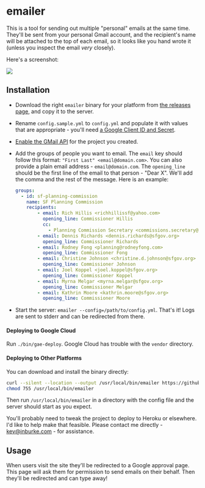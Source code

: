 # emailer

This is a tool for sending out multiple "personal" emails at the same time.
They'll be sent from your personal Gmail account, and the recipient's name will
be attached to the top of each email, so it looks like you hand wrote it (unless
you inspect the email *very* closely).

Here's a screenshot:

<img src="https://monosnap.com/image/BgmNUzU60hk0uyxcC32cRBuhvJwiUN.png">

## Installation

- Download the right `emailer` binary for your platform from [the releases
page][releases], and copy it to the server.

- Rename `config.sample.yml` to `config.yml` and populate it with values that
are appropriate - you'll need [a Google Client ID and Secret][google].

- [Enable the GMail API][enable] for the project you created.

[google]: https://github.com/kevinburke/logrole/blob/master/docs/google.md
[enable]: https://console.developers.google.com/apis/api/gmail.googleapis.com/overview

- Add the groups of people you want to email. The `email` key should follow this
format: `"First Last" <email@domain.com>`. You can also provide a plain email
address - `email@domain.com`. The `opening_line` should be the first line of
the email to that person - "Dear X". We'll add the comma and the rest of the
message. Here is an example:

    ```yaml
    groups:
      - id: sf-planning-commission
        name: SF Planning Commission
        recipients:
            - email: Rich Hillis <richhillissf@yahoo.com>
              opening_line: Commissioner Hillis
              cc:
                - Planning Commission Secretary <commissions.secretary@sfgov.org>
            - email: Dennis Richards <dennis.richards@sfgov.org>
              opening_line: Commissioner Richards
            - email: Rodney Fong <planning@rodneyfong.com>
              opening_line: Commissioner Fong
            - email: Christine Johnson <christine.d.johnson@sfgov.org>
              opening_line: Commissioner Johnson
            - email: Joel Koppel <joel.koppel@sfgov.org>
              opening_line: Commissioner Koppel
            - email: Myrna Melgar <myrna.melgar@sfgov.org>
              opening_line: Commissioner Melgar
            - email: Kathrin Moore <kathrin.moore@sfgov.org>
              opening_line: Commissioner Moore
    ```

- Start the server: `emailer --config=/path/to/config.yml`. That's it!
Logs are sent to stderr and can be redirected from there.

#### Deploying to Google Cloud

Run `./bin/gae-deploy`. Google Cloud has trouble with the `vendor` directory.

#### Deploying to Other Platforms

You can download and install the binary directly:

```bash
curl --silent --location --output /usr/local/bin/emailer https://github.com/yimbycode/emailer/releases/download/1.7/emailer-linux-amd64
chmod 755 /usr/local/bin/emailer
```

Then run `/usr/local/bin/emailer` in a directory with the config file and
the server should start as you expect.

You'll probably need to tweak the project to deploy to Heroku or elsewhere. I'd
like to help make that feasible. Please contact me directly - kev@inburke.com -
for assistance.

## Usage

When users visit the site they'll be redirected to a Google approval page. This
page will ask them for permission to send emails on their behalf. Then they'll
be redirected and can type away!

[releases]: https://github.com/yimbycode/emailer/releases
